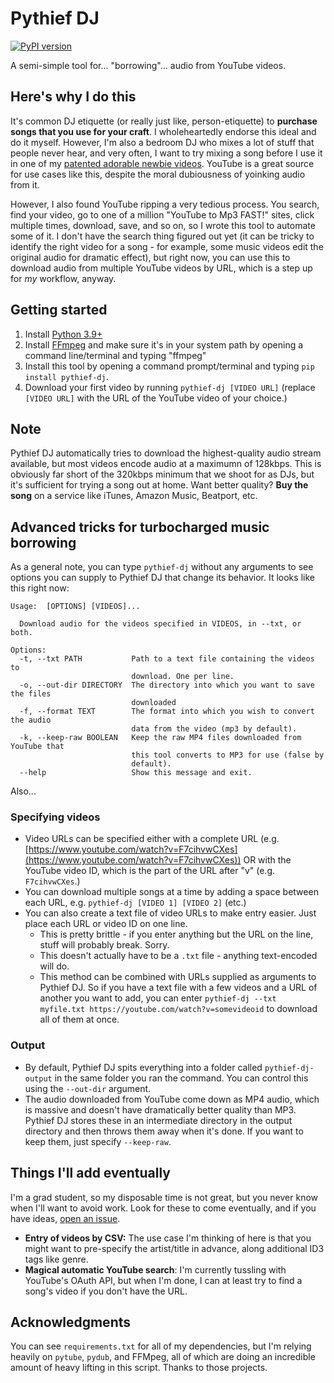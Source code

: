# Pythief DJ

[![PyPI version](https://badge.fury.io/py/pythief-dj.svg)](https://badge.fury.io/py/pythief-dj)

A semi-simple tool for... "borrowing"... audio from YouTube videos.

## Here's why I do this

It's common DJ etiquette (or really just like, person-etiquette) to **purchase songs that you use for your craft**. I wholeheartedly endorse this ideal and do it myself. However, I'm also a bedroom DJ who mixes a lot of stuff that people never hear, and very often, I want to try mixing a song before I use it in one of my [patented adorable newbie videos](https://www.youtube.com/watch?v=4VfiK_wxq3Y). YouTube is a great source for use cases like this, despite the moral dubiousness of yoinking audio from it. 

However, I also found YouTube ripping a very tedious process. You search, find your video, go to one of a million "YouTube to Mp3 FAST!" sites, click multiple times, download, save, and so on, so I wrote this tool to automate some of it. I don't have the search thing figured out yet (it can be tricky to identify the right video for a song - for example, some music videos edit the original audio for dramatic effect), but right now, you can use this to download audio from multiple YouTube videos by URL, which is a step up for _my_ workflow, anyway.

## Getting started

1. Install [Python 3.9+](https://www.python.org/downloads/)
2. Install [FFmpeg](https://www.ffmpeg.org/) and make sure it's in your system path by opening a command line/terminal and typing "ffmpeg"
3. Install this tool by opening a command prompt/terminal and typing `pip install pythief-dj`.
4. Download your first video by running `pythief-dj [VIDEO URL]` (replace `[VIDEO URL]` with the URL of the YouTube video of your choice.)

## Note

Pythief DJ automatically tries to download the highest-quality audio stream available, but most videos encode audio at a maximumn of 128kbps. This is obviously far short of the 320kbps minimum that we shoot for as DJs, but it's sufficient for trying a song out at home. Want better quality? **Buy the song** on a service like iTunes, Amazon Music, Beatport, etc.

## Advanced tricks for turbocharged music borrowing

As a general note, you can type `pythief-dj` without any arguments to see options you can supply to Pythief DJ that change its behavior. It looks like this right now:

```
Usage:  [OPTIONS] [VIDEOS]...

  Download audio for the videos specified in VIDEOS, in --txt, or both.

Options:
  -t, --txt PATH           Path to a text file containing the videos to
                           download. One per line.
  -o, --out-dir DIRECTORY  The directory into which you want to save the files
                           downloaded
  -f, --format TEXT        The format into which you wish to convert the audio
                           data from the video (mp3 by default).
  -k, --keep-raw BOOLEAN   Keep the raw MP4 files downloaded from YouTube that
                           this tool converts to MP3 for use (false by
                           default).
  --help                   Show this message and exit.
```

Also...

### Specifying videos
- Video URLs can be specified either with a complete URL (e.g. [https://www.youtube.com/watch?v=F7cihvwCXes](https://www.youtube.com/watch?v=F7cihvwCXes)) OR with the YouTube video ID, which is the part of the URL after "v" (e.g. `F7cihvwCXes`.)
- You can download multiple songs at a time by adding a space between each URL, e.g. `pythief-dj [VIDEO 1] [VIDEO 2]` (etc.)
- You can also create a text file of video URLs to make entry easier. Just place each URL or video ID on one line. 
  - This is pretty brittle - if you enter anything but the URL on the line, stuff will probably break. Sorry.
  - This doesn't actually have to be a `.txt` file - anything text-encoded will do.
  - This method can be combined with URLs supplied as arguments to Pythief DJ. So if you have a text file with a few videos and a URL of another you want to add, you can enter `pythief-dj --txt myfile.txt https://youtube.com/watch?v=somevideoid` to download all of them at once.

### Output

- By default, Pythief DJ spits everything into a folder called `pythief-dj-output` in the same folder you ran the command. You can control this using the `--out-dir` argument.
- The audio downloaded from YouTube come down as MP4 audio, which is massive and doesn't have dramatically better quality than MP3. Pythief DJ stores these in an intermediate directory in the output directory and then throws them away when it's done. If you want to keep them, just specify `--keep-raw`.

## Things I'll add eventually

I'm a grad student, so my disposable time is not great, but you never know when I'll want to avoid work. Look for these to come eventually, and if you have ideas, [open an issue](https://github.com/jammerware/pythief-dj/issues/new).

- **Entry of videos by CSV:** The use case I'm thinking of here is that you might want to pre-specify the artist/title in advance, along additional ID3 tags like genre. 
- **Magical automatic YouTube search**: I'm currently tussling with YouTube's OAuth API, but when I'm done, I can at least try to find a song's video if you don't have the URL.

## Acknowledgments

You can see `requirements.txt` for all of my dependencies, but I'm relying heavily on `pytube`, `pydub`, and FFMpeg, all of which are doing an incredible amount of heavy lifting in this script. Thanks to those projects.